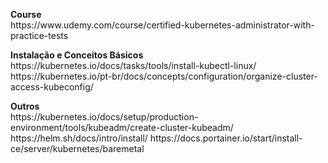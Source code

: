 <p>
  <b>Course</b><br>
  https://www.udemy.com/course/certified-kubernetes-administrator-with-practice-tests
</p>
<p>
  <b>Instalação e Conceitos Básicos</b><br>  
  https://kubernetes.io/docs/tasks/tools/install-kubectl-linux/
  https://kubernetes.io/pt-br/docs/concepts/configuration/organize-cluster-access-kubeconfig/
</p>
<p>
  <b>Outros</b><br>
  https://kubernetes.io/docs/setup/production-environment/tools/kubeadm/create-cluster-kubeadm/
  https://helm.sh/docs/intro/install/
  https://docs.portainer.io/start/install-ce/server/kubernetes/baremetal
</p>
